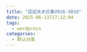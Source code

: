 ```yaml
---
title: "昆廷夫夫合集V016-V018"
date: 2025-06-11T17:22:04
tags:
  - wordpress
categories:
  - 默认分类
---
```









